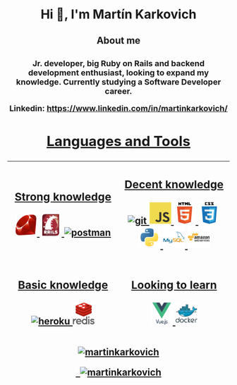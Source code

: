 <h1 align="center">Hi 👋, I'm Martín Karkovich</h1>
<h2 align="center">About me<h2>
<p align="center" style="font-size: 18px">Jr. developer, big Ruby on Rails and backend development enthusiast, looking to expand my knowledge. Currently studying a Software Developer career.</p>
	<p align="center" style="font-size: 18px">Linkedin: <a href="https://www.linkedin.com/in/martinkarkovich/">https://www.linkedin.com/in/martinkarkovich/</p>



<h2 align="center">Languages and Tools</h2>

<table height="400px">
  <tr>
    <td width="50%" height="50%">
      <h3 align="center">Strong knowledge</h3>
      <p align="center">
        <a href="https://www.ruby-lang.org/en/" target="_blank"> <img src="https://raw.githubusercontent.com/devicons/devicon/master/icons/ruby/ruby-original.svg" alt="ruby" width="50px" height="50px" />
        <a href="https://rubyonrails.org" target="_blank"> <img src="https://raw.githubusercontent.com/devicons/devicon/master/icons/rails/rails-original-wordmark.svg" alt="rails" width="50px" height="50px" />
        <a href="https://postman.com" target="_blank"> <img src="https://www.vectorlogo.zone/logos/getpostman/getpostman-icon.svg" alt="postman" width="50px" height="50px"/></a>
      </p>
    </td>    
    <td>
      <h3 align="center">Decent knowledge</h3>
      <p align="center"> 
        <a href="https://git-scm.com/" target="_blank"> <img src="https://www.vectorlogo.zone/logos/git-scm/git-scm-icon.svg" alt="git" width="50px" height="50px" /> </a> 
        <a href="https://developer.mozilla.org/en-US/docs/Web/JavaScript" target="_blank"> <img src="https://raw.githubusercontent.com/devicons/devicon/master/icons/javascript/javascript-original.svg" alt="javascript" width="50px" height="50px" /> </a>
        <a href="https://www.w3.org/html/" target="_blank"> <img src="https://raw.githubusercontent.com/devicons/devicon/master/icons/html5/html5-original-wordmark.svg" alt="html5" width="50px" height="50px" /> </a>
        <a href="https://www.w3schools.com/css/" target="_blank"> <img src="https://raw.githubusercontent.com/devicons/devicon/master/icons/css3/css3-original-wordmark.svg" alt="css3" width="50px" height="50px" /> </a>
        <a href="https://www.python.org" target="_blank"> <img src="https://raw.githubusercontent.com/devicons/devicon/master/icons/python/python-original.svg" alt="python" width="50px" height="50px" /> </a>
        <a href="https://www.mysql.com/" target="_blank"> <img src="https://raw.githubusercontent.com/devicons/devicon/master/icons/mysql/mysql-original-wordmark.svg" alt="mysql" width="50px" height="50px" /> </a> 
        <a href="https://aws.amazon.com" target="_blank"> <img src="https://raw.githubusercontent.com/devicons/devicon/master/icons/amazonwebservices/amazonwebservices-original-wordmark.svg" alt="aws" width="50px" height="50px" /> </a>
      </p>
    </td>
  </tr>

  <tr>
    <td>
      <h3 align="center">Basic knowledge</h3>
      <p align="center">
        <a href="https://heroku.com" target="_blank"> <img src="https://www.vectorlogo.zone/logos/heroku/heroku-icon.svg" alt="heroku" width="50px" height="50px" /> </a>
        <a href="https://redis.io" target="_blank"> <img src="https://raw.githubusercontent.com/devicons/devicon/master/icons/redis/redis-original-wordmark.svg" alt="redis" width="50px" height="50px" /> </a>
      </p>
    </td>
    <td>
      <h3 align="center">Looking to learn</h3>
      <p align="center">
        <a href="https://vuejs.org/" target="_blank"> <img src="https://raw.githubusercontent.com/devicons/devicon/master/icons/vuejs/vuejs-original-wordmark.svg" alt="vuejs" width="50px" height="50px" /> </a> 
        <a href="https://www.docker.com/" target="_blank"> <img src="https://raw.githubusercontent.com/devicons/devicon/master/icons/docker/docker-original-wordmark.svg" alt="docker" width="50px" height="50px" /> </a>
      </p>    
    </td>
  </tr>
</table>

<div>
  <p align="center">
    <img src="https://github-readme-stats.vercel.app/api/top-langs?username=martinkarkovich&show_icons=true&locale=en&layout=compact" alt="martinkarkovich" />
  </p>
  
  <p align="center">&nbsp;
    <img src="https://github-readme-stats.vercel.app/api?username=martinkarkovich&show_icons=true&locale=en" alt="martinkarkovich" />
  </p>
</div>